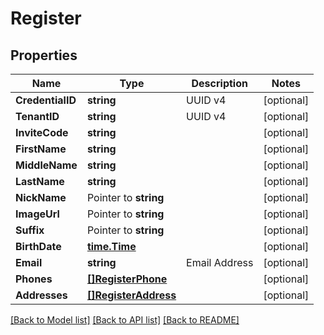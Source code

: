 # Register

## Properties

Name | Type | Description | Notes
------------ | ------------- | ------------- | -------------
**CredentialID** | **string** | UUID v4 | [optional] 
**TenantID** | **string** | UUID v4 | [optional] 
**InviteCode** | **string** |  | [optional] 
**FirstName** | **string** |  | [optional] 
**MiddleName** | **string** |  | [optional] 
**LastName** | **string** |  | [optional] 
**NickName** | Pointer to **string** |  | [optional] 
**ImageUrl** | Pointer to **string** |  | [optional] 
**Suffix** | Pointer to **string** |  | [optional] 
**BirthDate** | [**time.Time**](time.Time.md) |  | [optional] 
**Email** | **string** | Email Address | [optional] 
**Phones** | [**[]RegisterPhone**](RegisterPhone.md) |  | [optional] 
**Addresses** | [**[]RegisterAddress**](RegisterAddress.md) |  | [optional] 

[[Back to Model list]](../README.md#documentation-for-models) [[Back to API list]](../README.md#documentation-for-api-endpoints) [[Back to README]](../README.md)


